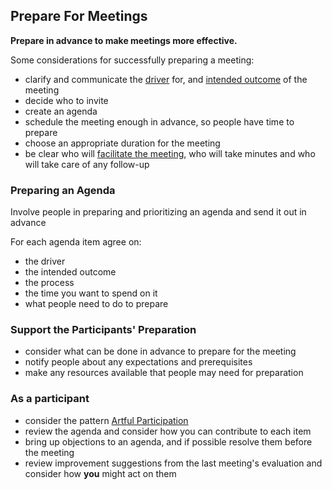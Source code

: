 ## Prepare For Meetings

**Prepare in advance to make meetings more effective.**

Some considerations for successfully preparing a meeting:

- clarify and communicate the [driver](glossary:driver) for, and [intended outcome](glossary:intended-outcome) of the meeting
- decide who to invite 
- create an agenda
- schedule the meeting enough in advance, so people have time to prepare
- choose an appropriate duration for the meeting 
- be clear who will [facilitate the meeting](section:facilitate-meetings), who will take minutes and who will take care of any follow-up

### Preparing an Agenda

Involve people in preparing and prioritizing an agenda and send it out in advance

For each agenda item agree on:

- the driver 
- the intended outcome
- the process
- the time you want to spend on it 
- what people need to do to prepare

### Support the Participants' Preparation

- consider what can be done in advance to prepare for the meeting
- notify people about any expectations and prerequisites
- make any resources available that people may need for preparation

### As a participant

- consider the pattern [Artful Participation](section:artful-participation)
- review the agenda and consider how you can contribute to each item
- bring up objections to an agenda, and if possible resolve them before the meeting
- review improvement suggestions from the last meeting's evaluation and consider how **you** might act on them
